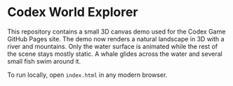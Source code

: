 # Codex World Explorer

This repository contains a small 3D canvas demo used for the Codex Game GitHub Pages site.
The demo now renders a natural landscape in 3D with a river and mountains.
Only the water surface is animated while the rest of the scene stays mostly static.
A whale glides across the water and several small fish swim around it.

To run locally, open `index.html` in any modern browser.
